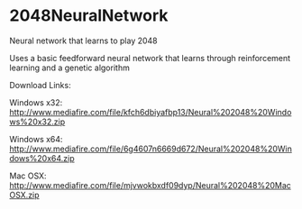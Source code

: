 # 2048NeuralNetwork
Neural network that learns to play 2048

Uses a basic feedforward neural network that learns through reinforcement learning and a genetic algorithm



Download Links:

Windows x32: http://www.mediafire.com/file/kfch6dbiyafbp13/Neural%202048%20Windows%20x32.zip

Windows x64: http://www.mediafire.com/file/6g4607n6669d672/Neural%202048%20Windows%20x64.zip

Mac OSX:     http://www.mediafire.com/file/mjvwokbxdf09dyp/Neural%202048%20MacOSX.zip
